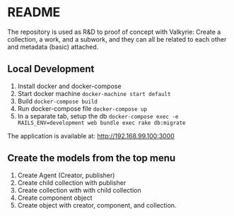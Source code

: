 # README

The repository is used as R&D to proof of concept with Valkyrie:
Create a collection, a work, and a subwork, and they can all be related to each other and metadata (basic) attached.

## Local Development
1. Install docker and docker-compose
1. Start docker machine `docker-machine start default`
1. Build `docker-compose build`
1. Run docker-compose file `docker-compose up`
1. In a separate tab, setup the db `docker-compose exec -e RAILS_ENV=development web bundle exec rake db:migrate`

The application is available at:
http://192.168.99.100:3000

## Create the models from the top menu
1. Create Agent (Creator, publisher)
1. Create child collection with publisher
1. Create collection with with child collection
1. Create component object
1. Create object with creator, component, and collection.
